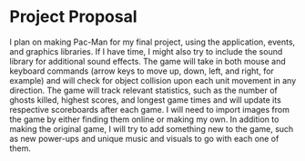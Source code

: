 # Project Proposal

I plan on making Pac-Man for my final project, using the application, events, and graphics libraries. If I have time, I might also try to include the sound library for additional sound effects. The game will take in both mouse and keyboard commands (arrow keys to move up, down, left, and right, for example) and will check for object collision upon each unit movement in any direction. The game will track relevant statistics, such as the number of ghosts killed, highest scores, and longest game times and will update its respective scoreboards after each game. I will need to import images from the game by either finding them online or making my own. In addition to making the original game, I will try to add something new to the game, such as new power-ups and unique music and visuals to go with each one of them.
